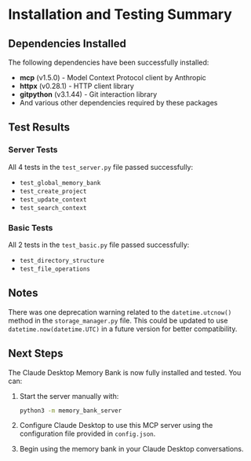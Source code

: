 # Installation and Testing Summary

## Dependencies Installed

The following dependencies have been successfully installed:

- **mcp** (v1.5.0) - Model Context Protocol client by Anthropic
- **httpx** (v0.28.1) - HTTP client library
- **gitpython** (v3.1.44) - Git interaction library
- And various other dependencies required by these packages

## Test Results

### Server Tests
All 4 tests in the `test_server.py` file passed successfully:

- `test_global_memory_bank`
- `test_create_project`
- `test_update_context`
- `test_search_context`

### Basic Tests
All 2 tests in the `test_basic.py` file passed successfully:

- `test_directory_structure`
- `test_file_operations`

## Notes

There was one deprecation warning related to the `datetime.utcnow()` method in the `storage_manager.py` file. This could be updated to use `datetime.now(datetime.UTC)` in a future version for better compatibility.

## Next Steps

The Claude Desktop Memory Bank is now fully installed and tested. You can:

1. Start the server manually with:
   ```bash
   python3 -m memory_bank_server
   ```

2. Configure Claude Desktop to use this MCP server using the configuration file
   provided in `config.json`.

3. Begin using the memory bank in your Claude Desktop conversations.
